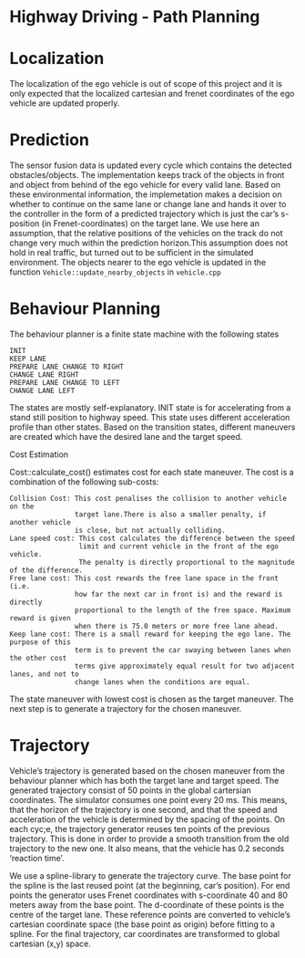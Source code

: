 # Highway Driving - Path Planning

# Localization
The localization of the ego vehicle is out of scope of this project and it is 
only expected that the localized cartesian and frenet coordinates of the ego 
vehicle are updated properly.

# Prediction
The sensor fusion data is updated every cycle which contains the detected 
obstacles/objects. The implementation keeps track of the objects in front and 
object from behind of the ego vehicle for every valid lane. Based on these 
environmental information, the implemetation makes a decision on whether to 
continue on the same lane or change lane and hands it over to the controller
in the form of a predicted trajectory which is just the car’s s-position 
(in Frenet-coordinates) on the target lane. We use here an assumption, that 
the relative positions of the vehicles on the track do not change very much 
within the prediction horizon.This assumption does not hold in real traffic, 
but turned out to be sufficient in the simulated environment. The objects nearer
to the ego vehicle is updated in the function `Vehicle::update_nearby_objects` 
in `vehicle.cpp`

# Behaviour Planning

The behaviour planner is a finite state machine with the following states

    INIT
    KEEP LANE
    PREPARE LANE CHANGE TO RIGHT
    CHANGE LANE RIGHT
    PREPARE LANE CHANGE TO LEFT
    CHANGE LANE LEFT 

The states are mostly self-explanatory. INIT state is for accelerating from a
stand still position to highway speed. This state uses different acceleration 
profile than other states. Based on the transition states, different maneuvers 
are created which have the desired lane and the target speed.

Cost Estimation

Cost::calculate_cost() estimates cost for each state maneuver. The cost is a 
combination of the following sub-costs:

    Collision Cost: This cost penalises the collision to another vehicle on the
                    target lane.There is also a smaller penalty, if another vehicle 
                    is close, but not actually colliding.
    Lane speed cost: This cost calculates the difference between the speed 
                     limit and current vehicle in the front of the ego vehicle. 
                     The penalty is directly proportional to the magnitude of the difference.
    Free lane cost: This cost rewards the free lane space in the front (i.e. 
                    how far the next car in front is) and the reward is directly
                    proportional to the length of the free space. Maximum reward is given 
                    when there is 75.0 meters or more free lane ahead.
    Keep lane cost: There is a small reward for keeping the ego lane. The purpose of this 
                    term is to prevent the car swaying between lanes when the other cost 
                    terms give approximately equal result for two adjacent lanes, and not to 
                    change lanes when the conditions are equal.

The state maneuver with lowest cost is chosen as the target maneuver. The next 
step is to generate a trajectory for the chosen maneuver.

# Trajectory

Vehicle’s trajectory is generated based on the chosen maneuver from the behaviour 
planner which has both the target lane and target speed. The generated trajectory
consist of 50 points in the global cartersian coordinates. The simulator consumes 
one point every 20 ms. This means, that the horizon of the trajectory is one second, 
and that the speed and acceleration of the vehicle is determined by the spacing of the points.
On each cyc;e, the trajectory generator reuses ten points of the previous trajectory.
This is done in order to provide a smooth transition from the old trajectory to the new one. 
It also means, that the vehicle has 0.2 seconds ‘reaction time’.

We use a spline-library to generate the trajectory curve. The base point for the spline is 
the last reused point (at the beginning, car’s position). For end points the generator uses 
Frenet coordinates with s-coordinate 40 and 80 meters away from the base point. 
The d-coordinate of these points is the centre of the target lane. These reference points are
 converted to vehicle’s cartesian coordinate space (the base point as origin) before fitting
to a spline. For the final trajectory, car coordinates are transformed to global cartesian (x,y) 
space.
